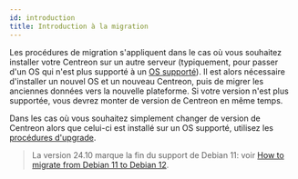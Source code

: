 ```yaml
---
id: introduction
title: Introduction à la migration
---
```


Les procédures de migration s'appliquent dans le cas où vous souhaitez installer votre Centreon sur un autre serveur (typiquement, pour passer d'un OS qui n'est plus supporté à un [OS supporté](../installation/prerequisites.md#système-dexploitation)). Il est alors nécessaire d'installer un nouvel OS et un nouveau Centreon, puis de migrer les anciennes données vers la nouvelle plateforme. Si votre version n'est plus supportée, vous devrez monter de version de Centreon en même temps.

Dans les cas où vous souhaitez simplement changer de version de Centreon alors que celui-ci est installé sur un OS supporté, utilisez les [procédures d'upgrade](../upgrade/introduction.md).

> La version 24.10  marque la fin du support de Debian 11: voir [How to migrate from Debian 11 to Debian 12](https://thewatch.centreon.com/product-how-to-21/how-to-migrate-from-debian-11-to-debian-12-3874).

